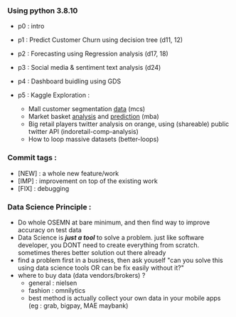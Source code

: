 ### Using python 3.8.10

- p0 : intro
- p1 : Predict Customer Churn using decision tree (d11, 12)
- p2 : Forecasting using Regression analysis (d17, 18)
- p3 : Social media & sentiment text analysis (d24)
- p4 : Dashboard buidling using GDS
- p5 : Kaggle Exploration :

  - Mall customer segmentation [data](https://www.kaggle.com/vjchoudhary7/customer-segmentation-tutorial-in-python) (mcs)
  - Market basket [analysis](https://www.kaggle.com/dwihdyn/mkt-bskt-analysis) and [prediction](https://www.kaggle.com/dwihdyn/mkt-bskt-prediction/) (mba)
  - Big retail players twitter analysis on orange, using (shareable) public twitter API (indoretail-comp-analysis)
  - How to loop massive datasets (better-loops)

### Commit tags :

- [NEW] : a whole new feature/work
- [IMP] : improvement on top of the existing work
- [FIX] : debugging

### Data Science Principle :

- Do whole OSEMN at bare minimum, and then find way to improve accuracy on test data
- Data Science is **_just a tool_** to solve a problem. just like software developer, you DONT need to create everything from scratch. sometimes theres better solution out there already
- find a problem first in a business, then ask youself "can you solve this using data science tools OR can be fix easily without it?"
- where to buy data (data vendors/brokers) ?
  - general : nielsen
  - fashion : omnilytics
  - best method is actually collect your own data in your mobile apps (eg : grab, bigpay, MAE maybank)
